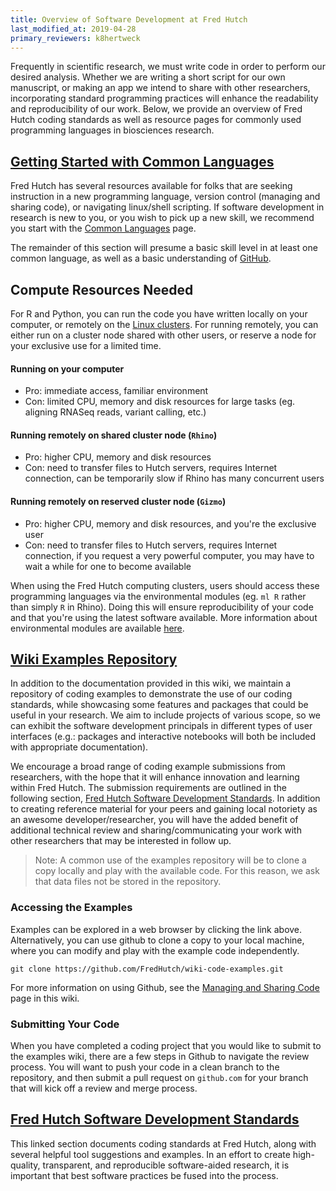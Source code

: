 ```yaml
---
title: Overview of Software Development at Fred Hutch
last_modified_at: 2019-04-28
primary_reviewers: k8hertweck
---
```



Frequently in scientific research, we must write code in order to perform our desired analysis. Whether we are writing a short script for our own manuscript, or making an app we intend to share with other researchers, incorporating standard programming practices will enhance the readability and reproducibility of our work. Below, we provide an overview of Fred Hutch coding standards as well as resource pages for commonly used programming languages in biosciences research.

## [Getting Started with Common Languages](/bioinfcomputing/software_languages/)

Fred Hutch has several resources available for folks that are seeking instruction in a new programming language, version control (managing and sharing code), or navigating linux/shell scripting. If software development in research is new to you, or you wish to pick up a new skill, we recommend you start with the [Common Languages](/bioinfcomputing/software_languages/) page.

The remainder of this section will presume a basic skill level in at least one common language, as well as a basic understanding of [GitHub](/bioinfcomputing/software_managecode/).


## Compute Resources Needed

For R and Python, you can run the code you have written locally on your computer, or remotely on the [Linux clusters](/bioinfcomputing/compute_platforms/). For running remotely, you can either run on a cluster node shared with other users, or reserve a node for your exclusive use for a limited time.

#### Running on your computer
- Pro: immediate access, familiar environment
- Con: limited CPU, memory and disk resources for large tasks (eg. aligning RNASeq reads, variant calling, etc.)

#### Running remotely on shared cluster node (`Rhino`)
- Pro: higher CPU, memory and disk resources
- Con: need to transfer files to Hutch servers, requires Internet connection, can be temporarily slow if Rhino has many concurrent users

#### Running remotely on reserved cluster node (`Gizmo`)
- Pro: higher CPU, memory and disk resources, and you're the exclusive user
- Con: need to transfer files to Hutch servers, requires Internet connection, if you request a very powerful computer, you may have to wait a while for one to become available

When using the Fred Hutch computing clusters, users should access these programming languages via the environmental modules (eg. `ml R` rather than simply `R` in Rhino). Doing this will ensure reproducibility of your code and that you're using the latest software available. More information about environmental modules are available [here](/bioinfcomputing/compute_environments/).


## [Wiki Examples Repository](https://github.com/FredHutch/wiki-code-examples)

In addition to the documentation provided in this wiki, we maintain a repository of coding examples to demonstrate the use of our coding standards, while showcasing some features and packages that could be useful in your research. We aim to include projects of various scope, so we can exhibit the software development principals in different types of user interfaces (e.g.: packages and interactive notebooks will both be included with appropriate documentation). 

We encourage a broad range of coding example submissions from researchers, with the hope that it will enhance innovation and learning within Fred Hutch. The submission requirements are outlined in the following section, [Fred Hutch Software Development Standards](#fred-hutch-software-development-standards). In addition to creating reference material for your peers and gaining local notoriety as an awesome developer/researcher, you will have the added benefit of additional technical review and sharing/communicating your work with other researchers that may be interested in follow up.

>Note: A common use of the examples repository will be to clone a copy locally and play with the available code. For this reason, we ask that data files not be stored in the repository.


### Accessing the Examples

Examples can be explored in a web browser by clicking the link above. Alternatively, you can use github to clone a copy to your local machine, where you can modify and play with the example code independently. 

```
git clone https://github.com/FredHutch/wiki-code-examples.git
```

For more information on using Github, see the [Managing and Sharing Code](/bioinfcomputing/software_managecode/) page in this wiki.


### Submitting Your Code
When you have completed a coding project that you would like to submit to the examples wiki, there are a few steps in Github to navigate the review process. You will want to push your code in a clean branch to the repository, and then submit a pull request on `github.com` for your branch that will kick off a review and merge process.

## [Fred Hutch Software Development Standards](/bioinfcomputing/software_standards/)

This linked section documents coding standards at Fred Hutch, along with several helpful tool suggestions and examples. In an effort to create high-quality, transparent, and reproducible software-aided research, it is important that best software practices be fused into the process.